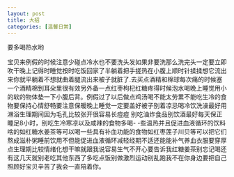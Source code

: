 ```yaml
---
layout: post
title: 大招
categories: [温馨日常]
---
```


要多喝热水哟<abs>

宝贝来例假的时候注意少碰点冷水也不要洗头发如果非要洗那么洗完头一定要立即吹干晚上记得时睡觉按时吃饭回家了半躺着把手搓热在小腹上顺时针揉揉想它流出来你就平躺着不想就曲着腿流出来被子就脏了.去买点酒精和棉球每次痛的时候塞一个酒精棉到耳朵里很有效另外备一点红枣枸杞红糖疼得时候泡水喝晚上睡觉用小的软的物体垫一下小腹后背。例假过了以后做点鸡汤喝不能太劳累不能吃生冷的食物要保持心情舒畅要注意保暖晚上睡觉一定要盖好被子别着凉忌喝冷饮洗澡最好用淋浴生理期间因为毛孔比较张开很容易长痘痘 别吃油炸食品别饮酒最好每天保正睡足8小时，别吃生冷寒凉以及咸辣的食物多喝- -些温热并且促进血液循环的饮料啥的如红糖水姜茶等可以喝一些具有补血功能的食物如红枣莲子川贝等可以把它们熬成滋朴粥睡前饮用不但能促进血液循环减轻经期不适还能能补气养血衣服要穿厚点生理期比较情绪化想干嘛就跟我说容易生气不开心要告诉我红糖姜茶别忘记喝还有这几天就别老吃其他东西了多吃点饭别做激烈运动别乱跑我不在你身边要把自己照顾好宝贝辛苦了我会一直陪着你️。
